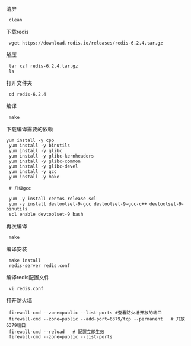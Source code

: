 清屏

```
 clean
```

下载redis

```
 wget https://download.redis.io/releases/redis-6.2.4.tar.gz
```

解压

```
 tar xzf redis-6.2.4.tar.gz
 ls
```

打开文件夹

```
 cd redis-6.2.4
```

编译

```
 make
```

下载编译需要的依赖 

```
yum install -y cpp
 yum install -y binutils
 yum install -y glibc
 yum install -y glibc-kernheaders
 yum install -y glibc-common
 yum install -y glibc-devel
 yum install -y gcc
 yum install -y make

 # 升级gcc

 yum -y install centos-release-scl
 yum -y install devtoolset-9-gcc devtoolset-9-gcc-c++ devtoolset-9-binutils
 scl enable devtoolset-9 bash
```

再次编译

```
 make
```

编译安装

```
 make install
 redis-server redis.conf
```

编译redis配置文件

```
 vi redis.conf
```



打开防火墙

```
 firewall-cmd --zone=public --list-ports #查看防火墙开放的端口
 firewall-cmd --zone=public --add-port=6379/tcp --permanent   # 开放6379端口
 firewall-cmd --reload   # 配置立即生效
 firewall-cmd --zone=public --list-ports
```

